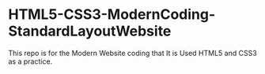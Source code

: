 # HTML5-CSS3-ModernCoding-StandardLayoutWebsite
This repo is for the Modern Website coding that It is Used HTML5 and CSS3 as a practice.
